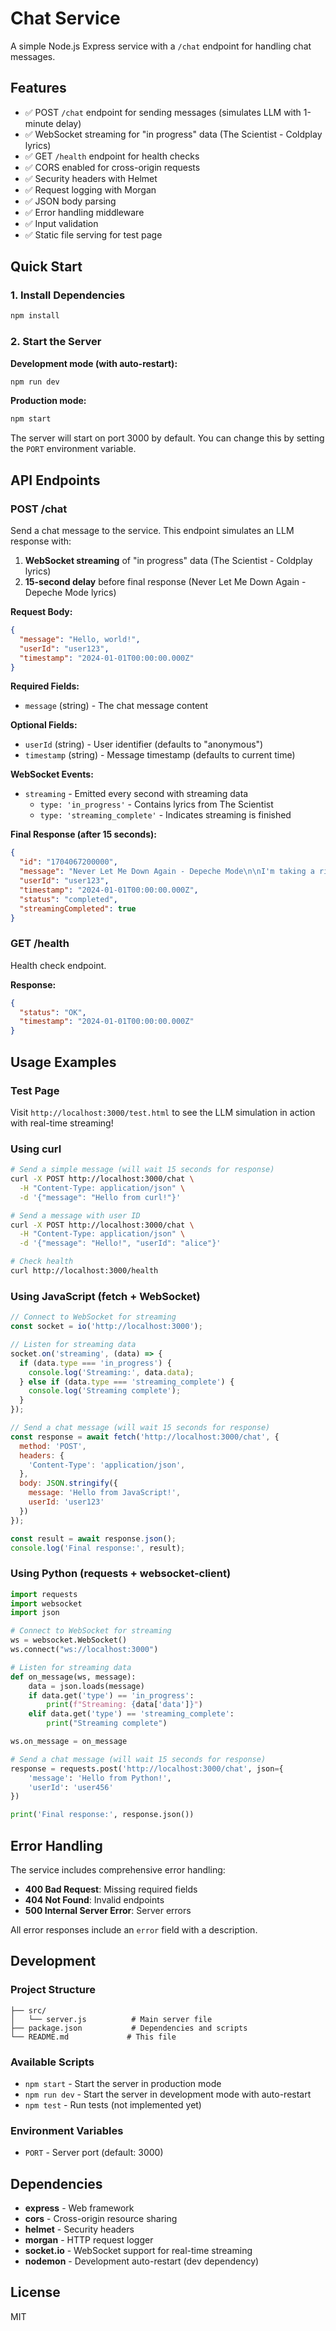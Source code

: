 # Chat Service

A simple Node.js Express service with a `/chat` endpoint for handling chat messages.

## Features

- ✅ POST `/chat` endpoint for sending messages (simulates LLM with 1-minute delay)
- ✅ WebSocket streaming for "in progress" data (The Scientist - Coldplay lyrics)
- ✅ GET `/health` endpoint for health checks
- ✅ CORS enabled for cross-origin requests
- ✅ Security headers with Helmet
- ✅ Request logging with Morgan
- ✅ JSON body parsing
- ✅ Error handling middleware
- ✅ Input validation
- ✅ Static file serving for test page

## Quick Start

### 1. Install Dependencies

```bash
npm install
```

### 2. Start the Server

**Development mode (with auto-restart):**
```bash
npm run dev
```

**Production mode:**
```bash
npm start
```

The server will start on port 3000 by default. You can change this by setting the `PORT` environment variable.

## API Endpoints

### POST /chat

Send a chat message to the service. This endpoint simulates an LLM response with:
1. **WebSocket streaming** of "in progress" data (The Scientist - Coldplay lyrics)
2. **15-second delay** before final response (Never Let Me Down Again - Depeche Mode lyrics)

**Request Body:**
```json
{
  "message": "Hello, world!",
  "userId": "user123",
  "timestamp": "2024-01-01T00:00:00.000Z"
}
```

**Required Fields:**
- `message` (string) - The chat message content

**Optional Fields:**
- `userId` (string) - User identifier (defaults to "anonymous")
- `timestamp` (string) - Message timestamp (defaults to current time)

**WebSocket Events:**
- `streaming` - Emitted every second with streaming data
  - `type: 'in_progress'` - Contains lyrics from The Scientist
  - `type: 'streaming_complete'` - Indicates streaming is finished

**Final Response (after 15 seconds):**
```json
{
  "id": "1704067200000",
  "message": "Never Let Me Down Again - Depeche Mode\n\nI'm taking a ride with my best friend...",
  "userId": "user123",
  "timestamp": "2024-01-01T00:00:00.000Z",
  "status": "completed",
  "streamingCompleted": true
}
```

### GET /health

Health check endpoint.

**Response:**
```json
{
  "status": "OK",
  "timestamp": "2024-01-01T00:00:00.000Z"
}
```

## Usage Examples

### Test Page
Visit `http://localhost:3000/test.html` to see the LLM simulation in action with real-time streaming!

### Using curl

```bash
# Send a simple message (will wait 15 seconds for response)
curl -X POST http://localhost:3000/chat \
  -H "Content-Type: application/json" \
  -d '{"message": "Hello from curl!"}'

# Send a message with user ID
curl -X POST http://localhost:3000/chat \
  -H "Content-Type: application/json" \
  -d '{"message": "Hello!", "userId": "alice"}'

# Check health
curl http://localhost:3000/health
```

### Using JavaScript (fetch + WebSocket)

```javascript
// Connect to WebSocket for streaming
const socket = io('http://localhost:3000');

// Listen for streaming data
socket.on('streaming', (data) => {
  if (data.type === 'in_progress') {
    console.log('Streaming:', data.data);
  } else if (data.type === 'streaming_complete') {
    console.log('Streaming complete');
  }
});

// Send a chat message (will wait 15 seconds for response)
const response = await fetch('http://localhost:3000/chat', {
  method: 'POST',
  headers: {
    'Content-Type': 'application/json',
  },
  body: JSON.stringify({
    message: 'Hello from JavaScript!',
    userId: 'user123'
  })
});

const result = await response.json();
console.log('Final response:', result);
```

### Using Python (requests + websocket-client)

```python
import requests
import websocket
import json

# Connect to WebSocket for streaming
ws = websocket.WebSocket()
ws.connect("ws://localhost:3000")

# Listen for streaming data
def on_message(ws, message):
    data = json.loads(message)
    if data.get('type') == 'in_progress':
        print(f"Streaming: {data['data']}")
    elif data.get('type') == 'streaming_complete':
        print("Streaming complete")

ws.on_message = on_message

# Send a chat message (will wait 15 seconds for response)
response = requests.post('http://localhost:3000/chat', json={
    'message': 'Hello from Python!',
    'userId': 'user456'
})

print('Final response:', response.json())
```

## Error Handling

The service includes comprehensive error handling:

- **400 Bad Request**: Missing required fields
- **404 Not Found**: Invalid endpoints
- **500 Internal Server Error**: Server errors

All error responses include an `error` field with a description.

## Development

### Project Structure

```
├── src/
│   └── server.js          # Main server file
├── package.json           # Dependencies and scripts
└── README.md             # This file
```

### Available Scripts

- `npm start` - Start the server in production mode
- `npm run dev` - Start the server in development mode with auto-restart
- `npm test` - Run tests (not implemented yet)

### Environment Variables

- `PORT` - Server port (default: 3000)

## Dependencies

- **express** - Web framework
- **cors** - Cross-origin resource sharing
- **helmet** - Security headers
- **morgan** - HTTP request logger
- **socket.io** - WebSocket support for real-time streaming
- **nodemon** - Development auto-restart (dev dependency)

## License

MIT 